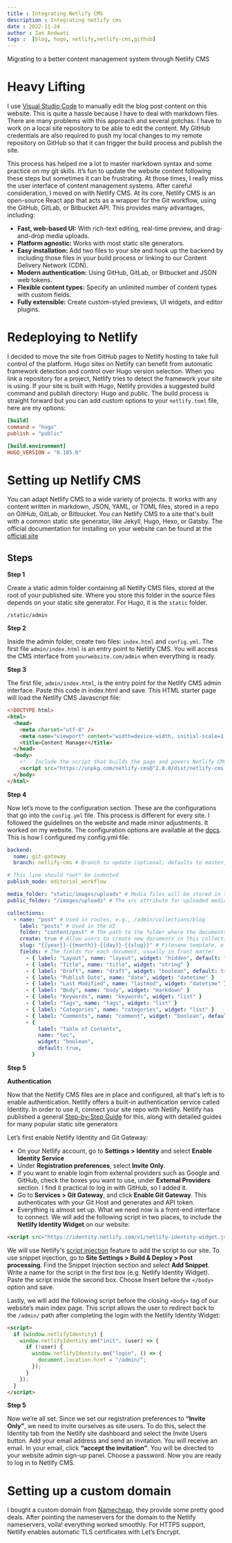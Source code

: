 ```yaml
---
title : Integrating Netlify CMS
description : Integrating netlify cms
date : 2022-11-24
author : Ian Andwati
tags :  [blog, hugo, netlify,netlify-cms,github]
---
```


Migrating to a better content management system through Netlify CMS

<!-- more -->

# Heavy Lifting

I use [Visual Studio Code](https://code.visualstudio.com/) to manually edit the blog post content on this website. This is quite a hassle because I have to deal with
markdown files. There are many problems with this approach and several gotchas. I have to work on a local site repository to be able to edit the content. My GitHub credentials are also required to push my local changes to my remote repository on GitHub so that it can trigger the build process and publish the site.

This process has helped me a lot to master markdown syntax and some practice on my git skills. It’s fun to update the website content following these steps but sometimes it can be frustrating. At those times, I really miss the user interface of content management systems. After careful consideration, I moved on with Netlify CMS. At its core, Netlify CMS is an open-source React app that acts as a wrapper for the Git workflow, using the GitHub, GitLab, or Bitbucket API. This provides many advantages, including:

- **Fast, web-based UI:** With rich-text editing, real-time preview, and drag-and-drop media uploads.
- **Platform agnostic:** Works with most static site generators.
- **Easy installation:** Add two files to your site and hook up the backend by including those files in your build process or linking to our Content Delivery Network (CDN).
- **Modern authentication:** Using GitHub, GitLab, or Bitbucket and JSON web tokens.
- **Flexible content types:** Specify an unlimited number of content types with custom fields.
- **Fully extensible:** Create custom-styled previews, UI widgets, and editor plugins.

# Redeploying to Netlify

I decided to move the site from GitHub pages to Netlify hosting to take full control of the platform. Hugo sites on Netlify can benefit from automatic framework detection and control over Hugo version selection. When you link a repository for a project, Netlify tries to detect the framework your site is using. If your site is built with Hugo, Netlify provides a suggested build command and publish directory: Hugo and public. The build process is straight forward but you can add custom options to your `netlify.toml` file, here are my options:

```toml
[build]
command = "hugo"
publish = "public"

[build.environment]
HUGO_VERSION = "0.105.0"
```

# Setting up Netlify CMS

You can adapt Netlify CMS to a wide variety of projects. It works with any content written in markdown, JSON, YAML, or TOML files, stored in a repo on GitHub, GitLab, or Bitbucket. You can Netlify CMS to a site that's built with a common static site generator, like Jekyll, Hugo, Hexo, or Gatsby. The official documentation for installing on your website can be found at the [official site](https://www.netlifycms.org/docs/intro/)

## Steps

**Step 1**

Create a static admin folder containing all Netlify CMS files, stored at the root of your published site. Where you store this folder in the source files depends on your static site generator. For Hugo, it is the `static` folder.

`/static/admin`

**Step 2**

Inside the admin folder, create two files: `index.html` and `config.yml`. The first file `admin/index.html` is an entry point to Netlify CMS. You will access the CMS interface from `yourwebsite.com/admin` when everything is ready.

**Step 3**

The first file, `admin/index.html`, is the entry point for the Netlify CMS admin interface. Paste this code in index.html and save. This HTML starter page will load the Netlify CMS Javascript file:

```html
<!DOCTYPE html>
<html>
  <head>
    <meta charset="utf-8" />
    <meta name="viewport" content="width=device-width, initial-scale=1.0" />
    <title>Content Manager</title>
  </head>
  <body>
    <!-- Include the script that builds the page and powers Netlify CMS -->
    <script src="https://unpkg.com/netlify-cms@^2.0.0/dist/netlify-cms.js"></script>
  </body>
</html>
```

**Step 4**

Now let’s move to the configuration section. These are the configurations that go into the `config.yml` file. This process is different for every site. I followed the guidelines on the website and made minor adjustments. It worked on my website. The configuration options are available at the [docs](<https://www.netlifycms.org/docs/add-to-your-site/#:~:text=%2C%20MyTemplate)-,Configuration,-Configuration%20is%20different>). This is how I configured my config.yml file:

```yaml
backend:
  name: git-gateway
  branch: netlify-cms # Branch to update (optional; defaults to master)

# This line should *not* be indented
publish_mode: editorial_workflow

media_folder: "static/images/uploads" # Media files will be stored in the repo under static/images/uploads
public_folder: "/images/uploads" # The src attribute for uploaded media will begin with /images/uploads

collections:
  - name: "post" # Used in routes, e.g., /admin/collections/blog
    label: "posts" # Used in the UI
    folder: "content/post" # The path to the folder where the documents are stored
    create: true # Allow users to create new documents in this collection
    slug: "{{year}}-{{month}}-{{day}}-{{slug}}" # Filename template, e.g., YYYY-MM-DD-title.md
    fields: # The fields for each document, usually in front matter
      - { label: "Layout", name: "layout", widget: "hidden", default: "blog" }
      - { label: "Title", name: "title", widget: "string" }
      - { label: "Draft", name: "draft", widget: "boolean", default: true }
      - { label: "Publish Date", name: "date", widget: "datetime" }
      - { label: "Last Modified", name: "lastmod", widget: "datetime" }
      - { label: "Body", name: "body", widget: "markdown" }
      - { label: "Keywords", name: "keywords", widget: "list" }
      - { label: "Tags", name: "tags", widget: "list" }
      - { label: "Categories", name: "categories", widget: "list" }
      - { label: "Comments", name: "comment", widget: "boolean", default: true }
      - {
          label: "Table of Contents",
          name: "toc",
          widget: "boolean",
          default: true,
        }
```

**Step 5**

**Authentication**

Now that the Netlify CMS files are in place and configured, all that's left is to enable authentication.
Netlify offers a built-in authentication service called Identity. In order to use it, connect your site repo with Netlify. Netlify has published a general [Step-by-Step Guide](https://www.netlify.com/blog/2016/10/27/a-step-by-step-guide-deploying-a-static-site-or-single-page-app/) for this, along with detailed guides for many popular static site generators

Let’s first enable Netlify Identity and Git Gateway:

- On your Netlify account, go to **Settings > Identity** and select **Enable Identity Service**
- Under **Registration preferences**, select **Invite Only**.
- If you want to enable login from external providers such as Google and GitHub, check the boxes you want to use, under **External Providers** section. I find it practical to log in with GitHub, so I added it.
- Go to **Services > Git Gateway**, and click **Enable Git Gateway**. This authenticates with your Git Host and generates and API token.
- Everything is almost set up. What we need now is a front-end interface to connect. We will add the following script in two places, to include the **Netlify Identity Widget** on our website:

```html
<script src="https://identity.netlify.com/v1/netlify-identity-widget.js"></script>
```

We will use Netlify's [script injection](https://docs.netlify.com/site-deploys/post-processing/snippet-injection/) feature to add the script to our site. To use snippet injection, go to **Site Settings > Build & Deploy > Post processing**. Find the Snippet Injection section and select **Add Snippet**. Write a name for the script in the first box (e.g. Netlify Identity Widget). Paste the script inside the second box. Choose Insert before the `</body>` option and save.

Lastly, we will add the following script before the closing `<body>` tag of our website’s main index page. This script allows the user to redirect back to the `/admin/` path after completing the login with the Netlify Identity Widget:

```html
<script>
  if (window.netlifyIdentity) {
    window.netlifyIdentity.on("init", (user) => {
      if (!user) {
        window.netlifyIdentity.on("login", () => {
          document.location.href = "/admin/";
        });
      }
    });
  }
</script>
```

**Step 5**

Now we’re all set. Since we set our registration preferences to **“Invite Only”**, we need to invite ourselves as site users. To do this, select the Identity tab from the Netlify site dashboard and select the Invite Users button. Add your email address and send an invitation. You will receive an email. In your email, click **“accept the invitation”**. You will be directed to your website admin sign-up panel. Choose a password. Now you are ready to log in to Netlify CMS.

# Setting up a custom domain

I﻿ bought a custom domain from [Namecheap](https://namecheap.com), they provide some pretty good deals. After pointing the nameservers for the domain to the Netlify nameservers, voila! everything worked smoothly. For HTTPS support, Netlify enables automatic TLS certificates with Let’s Encrypt.
